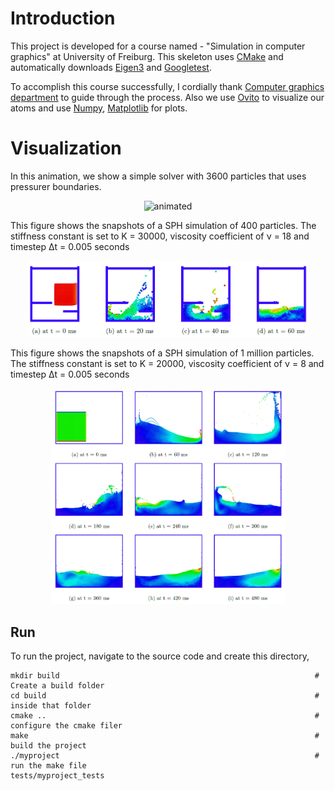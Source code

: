 # Introduction
This project is developed for a course named - "Simulation in computer graphics" at University of Freiburg.
This skeleton uses [CMake](https://cmake.org/) and  automatically downloads [Eigen3](https://eigen.tuxfamily.org/) and
[Googletest](https://github.com/google/googletest).

To accomplish this course successfully, I cordially thank [Computer graphics department](https://cg.informatik.uni-freiburg.de/index.htm) to guide through the process. Also we use [Ovito](https://www.ovito.org/about/) to visualize our atoms and use  [Numpy](https://numpy.org/), [Matplotlib](https://matplotlib.org/) for plots.


# Visualization
In this animation, we show a simple solver with 3600 particles that uses pressurer boundaries.   
<p align="center">
  <img src="figs/sph_3600particles.gif" alt="animated" width="300" />
</p>

This figure shows the snapshots of a SPH simulation of 400 particles. The stiffness constant is set to K = 30000, viscosity coefficient of ν = 18 and timestep Δt = 0.005 seconds
<p align="center">
  <img src="figs/knobs.PNG" width="450"/>
</p>

This figure shows the snapshots of a SPH simulation of 1 million particles. The stiffness constant is set to K = 20000, viscosity coefficient of ν = 8 and timestep Δt = 0.005 seconds
<p align="center">
  <img src="figs/image_1.PNG" width="375"/>
</p>

## Run
To run the project, navigate to the source code and create this directory,
```
mkdir build                                                         # Create a build folder
cd build                                                            # inside that folder
cmake ..                                                            # configure the cmake filer
make                                                                # build the project
./myproject                                                         # run the make file
tests/myproject_tests
```  